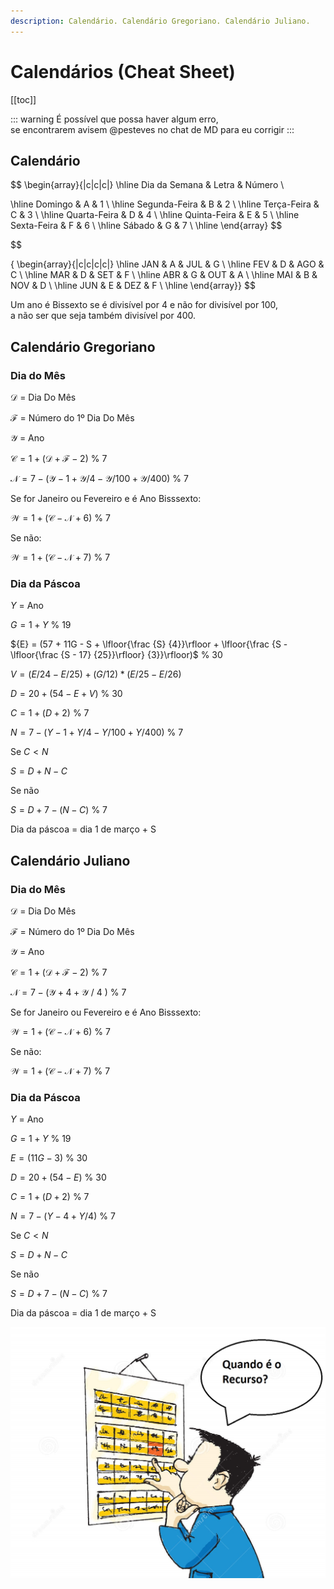 ```yaml
---
description: Calendário. Calendário Gregoriano. Calendário Juliano.
---
```


# Calendários (Cheat Sheet)

[[toc]]

::: warning
É possível que possa haver algum erro,\
se encontrarem avisem @pesteves no chat de MD para eu corrigir
:::

## Calendário

$$
\begin{array}{|c|c|c|}
\hline
Dia da Semana & Letra & Número
\\

\hline
 Domingo & A & 1 \\
\hline
 Segunda-Feira & B & 2 \\
\hline
 Terça-Feira & C & 3 \\
\hline
 Quarta-Feira & D & 4 \\
\hline
 Quinta-Feira & E & 5 \\
\hline
 Sexta-Feira & F & 6 \\
\hline
 Sábado & G & 7 \\
\hline
\end{array}
$$

$$

{
\begin{array}{|c|c|c|c|}
\hline
 JAN & A & JUL & G \\
\hline
 FEV & D & AGO & C \\
\hline
 MAR & D & SET & F \\
\hline
 ABR & G & OUT & A \\
\hline
 MAI & B & NOV & D \\
\hline
 JUN & E & DEZ & F \\
 \hline
\end{array}}
$$

Um ano é Bissexto se é divisível por 4 e não for divisível por 100,\
 a não ser que seja também divisível por 400.

## Calendário Gregoriano

### Dia do Mês

$\mathcal{D}$ = Dia Do Mês

$\mathcal{F}$ = Número do 1º Dia Do Mês

$\mathcal{Y}$ = Ano

$\mathcal{C} = 1 + (\mathcal{D}+ \mathcal{F} -2)$ % 7

$\mathcal{N} = 7 - (\mathcal{Y} - 1 +  \mathcal{Y} / 4 - \mathcal{Y} / 100 + \mathcal{Y} / 400)$ % 7

Se for Janeiro ou Fevereiro e é Ano Bisssexto:

$\mathcal{W} = 1 + (\mathcal{C} - \mathcal{N} + 6)$ % 7

Se não:

$\mathcal{W} = 1 + (\mathcal{C} - \mathcal{N} + 7)$ % 7

### Dia da Páscoa

${Y}$ = Ano

${G} = 1 + {Y}$ % 19

${E} = (57 + 11G - S + \lfloor{\frac {S} {4}}\rfloor + \lfloor{\frac {S - \lfloor{\frac {S - 17} {25}}\rfloor} {3}}\rfloor)$ % 30

${V} = (E / 24 - E / 25) + (G / 12) * (E / 25 - E / 26)$

${D} = 20 + (54 - {E}+ V)$ % 30

${C} = 1 + ({D} + 2)$ % 7

${N} = 7 - ({Y} - 1 +  {Y} / 4 - {Y} / 100 +  {Y} / 400 )$ % 7

Se ${C} < {N}$

${S} = {D} + {N} - {C}$

Se não

${S} = {D} + 7 - ({N} - {C})$ % 7

Dia da páscoa = dia 1 de março + S

## Calendário Juliano

### Dia do Mês

$\mathcal{D}$ = Dia Do Mês

$\mathcal{F}$ = Número do 1º Dia Do Mês

$\mathcal{Y}$ = Ano

$\mathcal{C} = 1 + (\mathcal{D}+ \mathcal{F} -2)$ % 7

$\mathcal{N} = 7 - (\mathcal{Y} + 4 + \mathcal{Y}$ / 4 $)$ % 7

Se for Janeiro ou Fevereiro e é Ano Bisssexto:

$\mathcal{W} = 1 + (\mathcal{C} - \mathcal{N} + 6)$ % 7

Se não:

$\mathcal{W} = 1 + (\mathcal{C} - \mathcal{N} + 7)$ % 7

### Dia da Páscoa

${Y}$ = Ano

${G} = 1 + {Y}$ % 19

${E} = (11 {G} - 3)$ % 30

${D} = 20 + (54 - {E})$ % 30

${C} = 1 + ({D} + 2)$ % 7

${N} = 7 - ({Y} - 4 + {Y} / 4)$ % 7

Se ${C} < {N}$

${S} = {D} + {N} - {C}$

Se não

${S} = {D} + 7 - ({N} - {C})$ % 7

Dia da páscoa = dia 1 de março + S

<img src="./imgs/1003-cal.jpg" alt="desISTo" class="invert-dark2">

